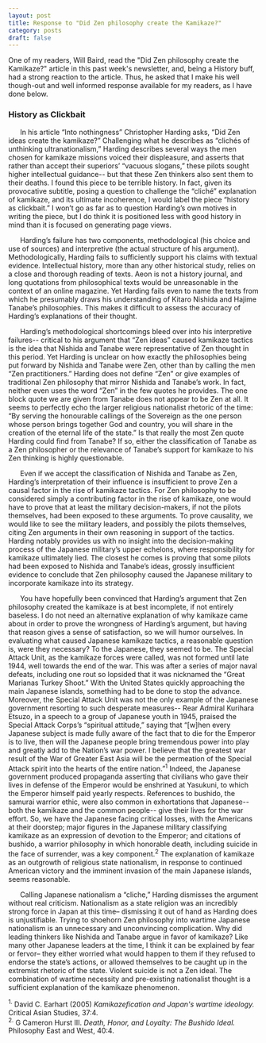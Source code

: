 ```yaml
---
layout: post
title: Response to "Did Zen philosophy create the Kamikaze?"
category: posts
draft: false
---
```


One of my readers, Will Baird, read the "Did Zen philosophy create the Kamikaze?" article in this past week's
newsletter, and, being a History buff, had a strong reaction to the article. Thus, he asked that
I make his well though-out and well informed response available for my readers, as I have done below.

### History as Clickbait

&nbsp;&nbsp;&nbsp;&nbsp;&nbsp;&nbsp;In his article “Into nothingness” Christopher Harding asks, “Did Zen ideas create the kamikaze?” Challenging what he describes as “clichés of unthinking ultranationalism,” Harding describes several ways the men chosen for kamikaze missions voiced their displeasure, and asserts that rather than accept their superiors’ “vacuous slogans,” these pilots sought higher intellectual guidance-- but that these Zen thinkers also sent them to their deaths. I found this piece to be terrible history. In fact, given its provocative subtitle, posing a question to challenge the “cliché” explanation of kamikaze, and its ultimate incoherence, I would label the piece “history as clickbait.” I won’t go as far as to question Harding’s own motives in writing the piece, but I do think it is positioned less with good history in mind than it is focused on generating page views.  
  
&nbsp;&nbsp;&nbsp;&nbsp;&nbsp;&nbsp;Harding’s failure has two components, methodological (his choice and use of sources) and interpretive (the actual structure of his argument). Methodologically, Harding fails to sufficiently support his claims with textual evidence. Intellectual history, more than any other historical study, relies on a close and thorough reading of texts. Aeon is not a history journal, and long quotations from philosophical texts would be unreasonable in the context of an online magazine. Yet Harding fails even to name the texts from which he presumably draws his understanding of Kitaro Nishida and Hajime Tanabe’s philosophies. This makes it difficult to assess the accuracy of Harding’s explanations of their thought.  

&nbsp;&nbsp;&nbsp;&nbsp;&nbsp;&nbsp;Harding’s methodological shortcomings bleed over into his interpretive failures-- critical to his argument that “Zen ideas” caused kamikaze tactics is the idea that Nishida and Tanabe were representative of Zen thought in this period. Yet Harding is unclear on how exactly the philosophies being put forward by Nishida and Tanabe were Zen, other than by calling the men “Zen practitioners.” Harding does not define “Zen” or give examples of traditional Zen philosophy that mirror Nishida and Tanabe’s work. In fact, neither even uses the word “Zen” in the few quotes he provides. The one block quote we are given from Tanabe does not appear to be Zen at all. It seems to perfectly echo the larger religious nationalist rhetoric of the time: “By serving the honourable callings of the Sovereign as the one person whose person brings together God and country, you will share in the creation of the eternal life of the state.” Is that really the most Zen quote Harding could find from Tanabe? If so, either the classification of Tanabe as a Zen philosopher or the relevance of Tanabe’s support for kamikaze to his Zen thinking is highly questionable.  
  
&nbsp;&nbsp;&nbsp;&nbsp;&nbsp;&nbsp;Even if we accept the classification of Nishida and Tanabe as Zen, Harding’s interpretation of their influence is insufficient to prove Zen a causal factor in the rise of kamikaze tactics. For Zen philosophy to be considered simply a contributing factor in the rise of kamikaze, one would have to prove that at least the military decision-makers, if not the pilots themselves, had been exposed to these arguments. To prove causality, we would like to see the military leaders, and possibly the pilots themselves, citing Zen arguments in their own reasoning in support of the tactics. Harding notably provides us with no insight into the decision-making process of the Japanese military’s upper echelons, where responsibility for kamikaze ultimately lied. The closest he comes is proving that some pilots had been exposed to Nishida and Tanabe’s ideas, grossly insufficient evidence to conclude that Zen philosophy caused the Japanese military to incorporate kamikaze into its strategy.  
  
&nbsp;&nbsp;&nbsp;&nbsp;&nbsp;&nbsp;You have hopefully been convinced that Harding’s argument that Zen philosophy created the kamikaze is at best incomplete, if not entirely baseless. I do not need an alternative explanation of why kamikaze came about in order to prove the wrongness of Harding’s argument, but having that reason gives a sense of satisfaction, so we will humor ourselves. In evaluating what caused Japanese kamikaze tactics, a reasonable question is, were they necessary? To the Japanese, they seemed to be. The Special Attack Unit, as the kamikaze forces were called, was not formed until late 1944, well towards the end of the war. This was after a series of major naval defeats, including one rout so lopsided that it was nicknamed the “Great Marianas Turkey Shoot.” With the United States quickly approaching the main Japanese islands, something had to be done to stop the advance. Moreover, the Special Attack Unit was not the only example of the Japanese government resorting to such desperate measures-- Rear Admiral Kurihara Etsuzo, in a speech to a group of Japanese youth in 1945, praised the Special Attack Corps’s “spiritual attitude,” saying that “[w]hen every Japanese subject is made fully aware of the fact that to die for the Emperor is to live, then will the Japanese people bring tremendous power into play and greatly add to the Nation’s war power. I believe that the greatest war result of the War of Greater East Asia will be the permeation of the Special Attack spirit into the hearts of the entire nation.”<sup>1</sup> Indeed, the Japanese government produced propaganda asserting that civilians who gave their lives in defense of the Emperor would be enshrined at Yasukuni, to which the Emperor himself paid yearly respects. References to bushido, the samurai warrior ethic, were also common in exhortations that Japanese-- both the kamikaze and the common people-- give their lives for the war effort. So, we have the Japanese facing critical losses, with the Americans at their doorstep; major figures in the Japanese military classifying kamikaze as an expression of devotion to the Emperor; and citations of bushido, a warrior philosophy in which honorable death, including suicide in the face of surrender, was a key component.<sup>2</sup> The explanation of kamikaze as an outgrowth of religious state nationalism, in response to continued American victory and the imminent invasion of the main Japanese islands, seems reasonable.  
  
&nbsp;&nbsp;&nbsp;&nbsp;&nbsp;&nbsp;Calling Japanese nationalism a “cliche,” Harding dismisses the argument without real criticism. Nationalism as a state religion was an incredibly strong force in Japan at this time– dismissing it out of hand as Harding does is unjustifiable. Trying to shoehorn Zen philosophy into wartime Japanese nationalism is an unnecessary and unconvincing complication. Why did leading thinkers like Nishida and Tanabe argue in favor of kamikaze? Like many other Japanese leaders at the time, I think it can be explained by fear or fervor– they either worried what would happen to them if they refused to endorse the state’s actions, or allowed themselves to be caught up in the extremist rhetoric of the state. Violent suicide is not a Zen ideal. The combination of wartime necessity and pre-existing nationalist thought is a sufficient explanation of the kamikaze phenomenon.  


<sup>1.</sup> David C. Earhart (2005) <i>Kamikazefication and Japan's wartime ideology.</i> Critical Asian Studies, 37:4.  
<sup>2.</sup> G Cameron Hurst III. <i>Death, Honor, and Loyalty: The Bushido Ideal.</i> Philosophy East and West, 40:4.


